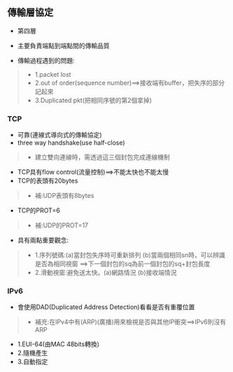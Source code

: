 ## 傳輸層協定
* 第四層
* 主要負責端點到端點間的傳輸品質

* 傳輸過程遇到的問題:
>* 1.packet lost
>* 2.out of order(sequence number)==>接收端有buffer，把失序的部分記起來
>* 3.Duplicated pkt(把相同序號的第2個拿掉)
### TCP
* 可靠(連線式導向式的傳輸協定)
* three way handshake(use half-close)
>* 建立雙向連線時，需透過這三個封包完成連線機制
* TCP具有flow control(流量控制)==>不能太快也不能太慢
* TCP的表頭有20bytes
>* 補:UDP表頭有8bytes
* TCP的PROT=6
>* 補:UDP的PROT=17

* 具有兩點重要觀念:
>* 1.序列號碼:(a)當封包失序時可重新排列 (b)當兩個相同sn時，可以辨識是否為相同視窗
==>下一個封包的sq為前一個封包的sq+封包長度
>* 2.滑動視窗:避免送太快。(a)網路情況 (b)接收端情況
  
### IPv6
* 會使用DAD(Duplicated Address Detection)看看是否有重覆位置
>* 補充:在IPv4中有(ARP)(廣播)用來檢視是否與其他IP衝突==>IPv6則沒有ARP
* 1.EUI-64(由MAC 48bits轉換)
* 2.隨機產生
* 3.自動指定



